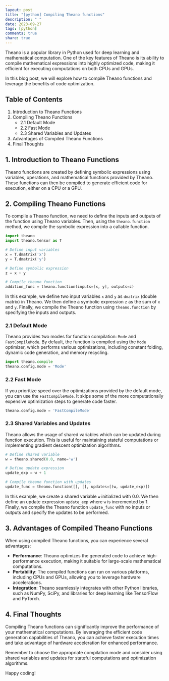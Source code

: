 ```yaml
---
layout: post
title: "[python] Compiling Theano functions"
description: " "
date: 2023-09-27
tags: [python]
comments: true
share: true
---
```


Theano is a popular library in Python used for deep learning and mathematical computation. One of the key features of Theano is its ability to compile mathematical expressions into highly optimized code, making it efficient for executing computations on both CPUs and GPUs.

In this blog post, we will explore how to compile Theano functions and leverage the benefits of code optimization.

## Table of Contents
1. Introduction to Theano Functions
2. Compiling Theano Functions
    - 2.1 Default Mode
    - 2.2 Fast Mode
    - 2.3 Shared Variables and Updates
3. Advantages of Compiled Theano Functions
4. Final Thoughts

## 1. Introduction to Theano Functions

Theano functions are created by defining symbolic expressions using variables, operations, and mathematical functions provided by Theano. These functions can then be compiled to generate efficient code for execution, either on a CPU or a GPU.

## 2. Compiling Theano Functions

To compile a Theano function, we need to define the inputs and outputs of the function using Theano variables. Then, using the `theano.function` method, we compile the symbolic expression into a callable function.

```python
import theano
import theano.tensor as T

# Define input variables
x = T.dmatrix('x')
y = T.dmatrix('y')

# Define symbolic expression
z = x + y

# Compile theano function
addition_func = theano.function(inputs=[x, y], outputs=z)
```

In this example, we define two input variables `x` and `y` as `dmatrix` (double matrix) in Theano. We then define a symbolic expression `z` as the sum of `x` and `y`. Finally, we compile the Theano function using `theano.function` by specifying the inputs and outputs.

### 2.1 Default Mode

Theano provides two modes for function compilation: `Mode` and `FastCompileMode`. By default, the function is compiled using the `Mode` optimizer, which performs various optimizations, including constant folding, dynamic code generation, and memory recycling.

```python
import theano.compile
theano.config.mode = 'Mode'
```

### 2.2 Fast Mode

If you prioritize speed over the optimizations provided by the default mode, you can use the `FastCompileMode`. It skips some of the more computationally expensive optimization steps to generate code faster.

```python
theano.config.mode = 'FastCompileMode'
```

### 2.3 Shared Variables and Updates

Theano allows the usage of shared variables which can be updated during function execution. This is useful for maintaining stateful computations or implementing gradient descent optimization algorithms.

```python
# Define shared variable
w = theano.shared(0.0, name='w')

# Define update expression
update_exp = w + 1

# Compile theano function with updates
update_func = theano.function([], [], updates=[(w, update_exp)])
```

In this example, we create a shared variable `w` initialized with 0.0. We then define an update expression `update_exp` where `w` is incremented by 1. Finally, we compile the Theano function `update_func` with no inputs or outputs and specify the updates to be performed.

## 3. Advantages of Compiled Theano Functions

When using compiled Theano functions, you can experience several advantages:

- **Performance**: Theano optimizes the generated code to achieve high-performance execution, making it suitable for large-scale mathematical computations.
- **Portability**: The compiled functions can run on various platforms, including CPUs and GPUs, allowing you to leverage hardware accelerations.
- **Integration**: Theano seamlessly integrates with other Python libraries, such as NumPy, SciPy, and libraries for deep learning like TensorFlow and PyTorch.

## 4. Final Thoughts

Compiling Theano functions can significantly improve the performance of your mathematical computations. By leveraging the efficient code generation capabilities of Theano, you can achieve faster execution times and take advantage of hardware acceleration for enhanced performance.

Remember to choose the appropriate compilation mode and consider using shared variables and updates for stateful computations and optimization algorithms.

Happy coding!